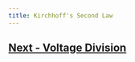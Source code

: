 ```yaml
---
title: Kirchhoff's Second Law
---
```








## [Next - Voltage Division](../Voltage_Division)

<br/>